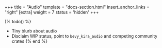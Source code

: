 +++
title = "Audio"
template = "docs-section.html"
insert_anchor_links = "right"
[extra]
weight = 7
status = 'hidden'
+++

{% todo() %}

* Tiny blurb about audio
* Disclaim WIP status, point to `bevy_kira_audio` and competing community crates
{% end %}
